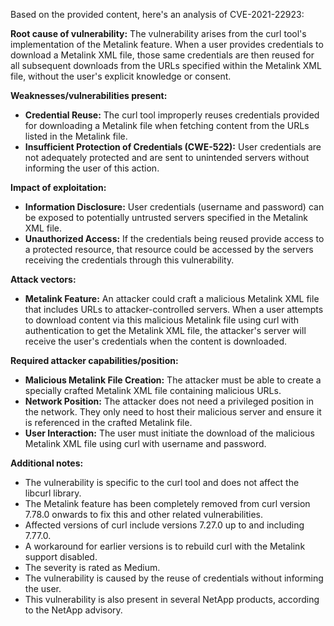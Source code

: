 Based on the provided content, here's an analysis of CVE-2021-22923:

**Root cause of vulnerability:**
The vulnerability arises from the curl tool's implementation of the Metalink feature. When a user provides credentials to download a Metalink XML file, those same credentials are then reused for all subsequent downloads from the URLs specified within the Metalink XML file, without the user's explicit knowledge or consent.

**Weaknesses/vulnerabilities present:**
- **Credential Reuse:**  The curl tool improperly reuses credentials provided for downloading a Metalink file when fetching content from the URLs listed in the Metalink file.
- **Insufficient Protection of Credentials (CWE-522):** User credentials are not adequately protected and are sent to unintended servers without informing the user of this action.

**Impact of exploitation:**
- **Information Disclosure:** User credentials (username and password) can be exposed to potentially untrusted servers specified in the Metalink XML file.
- **Unauthorized Access:**  If the credentials being reused provide access to a protected resource, that resource could be accessed by the servers receiving the credentials through this vulnerability.

**Attack vectors:**
- **Metalink Feature:** An attacker could craft a malicious Metalink XML file that includes URLs to attacker-controlled servers. When a user attempts to download content via this malicious Metalink file using curl with authentication to get the Metalink XML file, the attacker's server will receive the user's credentials when the content is downloaded.

**Required attacker capabilities/position:**
- **Malicious Metalink File Creation:** The attacker must be able to create a specially crafted Metalink XML file containing malicious URLs.
- **Network Position:** The attacker does not need a privileged position in the network. They only need to host their malicious server and ensure it is referenced in the crafted Metalink file.
- **User Interaction:** The user must initiate the download of the malicious Metalink XML file using curl with username and password.

**Additional notes:**
- The vulnerability is specific to the curl tool and does not affect the libcurl library.
- The Metalink feature has been completely removed from curl version 7.78.0 onwards to fix this and other related vulnerabilities.
- Affected versions of curl include versions 7.27.0 up to and including 7.77.0.
- A workaround for earlier versions is to rebuild curl with the Metalink support disabled.
- The severity is rated as Medium.
- The vulnerability is caused by the reuse of credentials without informing the user.
- This vulnerability is also present in several NetApp products, according to the NetApp advisory.